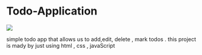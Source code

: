 # Todo-Application

![](https://media.giphy.com/media/v1.Y2lkPTc5MGI3NjExc29yOWt6ZWZoMXFhOG94a25udnc3aG4wc3Y2NGw0Y2Rqdzhpc3hmMyZlcD12MV9pbnRlcm5hbF9naWZfYnlfaWQmY3Q9Zw/ebuMl6kcNNu8h8pQP9/giphy.gif)

simple todo app that allows us to add,edit, delete , mark todos . this project is mady by just using html  , css ,  javaScript


